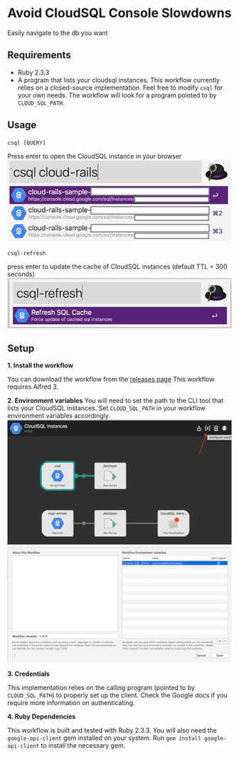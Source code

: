 # Avoid CloudSQL Console Slowdowns
Easily navigate to the db you want

## Requirements
- Ruby 2.3.3
- A program that lists your cloudsql instances. This workflow currently relies on a closed-source implementation. Feel free to modify `csql` for your own needs. The workflow will look for a program pointed to by `CLOUD_SQL_PATH`. 

## Usage

`csql [QUERY]`

Press enter to open the CloudSQL instance in your browser
![csql invocation](screenshots/DBlist.png)

`csql-refresh`

press enter to update the cache of CloudSQL instances (default TTL = 300 seconds)
![csql invocation](screenshots/cache_refresh.png)

## Setup

**1. Install the workflow**

You can download the workflow from the [releases page](#)
This workflow requires Alfred 3.

**2. Environment variables**
You will need to set the path to the CLI tool that lists your CloudSQL instances. Set `CLOUD_SQL_PATH` in your workflow environment variables accordingly.
![goto environment settings](screenshots/env_var_settings.png)
![set lister path](screenshots/set_sql_path.png)

**3. Credentials**

This implementation relies on the calling program (pointed to by `CLOUD_SQL_PATH`) to properly set up the client. Check the Google docs if you require more information on authenticating.

**4. Ruby Dependencies**

This workflow is built and tested with Ruby 2.3.3. You will also need the `google-api-client` gem installed on your system. Run `gem install google-api-client` to install the necessary gem.




